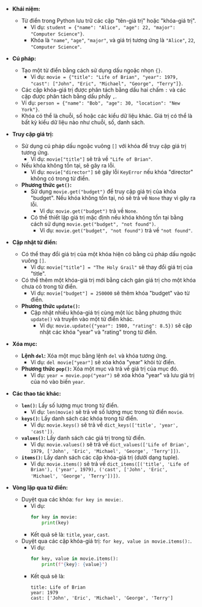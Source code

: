 * **Khái niệm:**
    * Từ điển trong Python lưu trữ các cặp "tên-giá trị" hoặc "khóa-giá trị".
        * Ví dụ: `student = {"name": "Alice", "age": 22, "major": "Computer Science"}`.
        * Khóa là `"name"`, `"age"`, `"major"`, và giá trị tương ứng là `"Alice"`, `22`, `"Computer Science"`.

* **Cú pháp:**
    * Tạo một từ điển bằng cách sử dụng dấu ngoặc nhọn `{}`.
        * Ví dụ: `movie = {"title": "Life of Brian", "year": 1979, "cast": ["John", "Eric", "Michael", "George", "Terry"]}`.
    * Các cặp khóa-giá trị được phân tách bằng dấu hai chấm `:` và các cặp được phân tách bằng dấu phẩy `,`.
    * Ví dụ: `person = {"name": "Bob", "age": 30, "location": "New York"}`.
    * Khóa có thể là chuỗi, số hoặc các kiểu dữ liệu khác. Giá trị có thể là bất kỳ kiểu dữ liệu nào như chuỗi, số, danh sách.

* **Truy cập giá trị:**
    * Sử dụng cú pháp dấu ngoặc vuông `[]` với khóa để truy cập giá trị tương ứng. 
        * Ví dụ: `movie["title"]` sẽ trả về `"Life of Brian"`.
    * Nếu khóa không tồn tại, sẽ gây ra lỗi.
        * Ví dụ: `movie["director"]` sẽ gây lỗi `KeyError` nếu khóa "director" không có trong từ điển.
    * **Phương thức `get()`:**
        * Sử dụng `movie.get("budget")` để truy cập giá trị của khóa "budget". Nếu khóa không tồn tại, nó sẽ trả về `None` thay vì gây ra lỗi.
            * Ví dụ: `movie.get("budget")` trả về `None`.
        * Có thể thiết lập giá trị mặc định nếu khóa không tồn tại bằng cách sử dụng `movie.get("budget", "not found")`.
            * Ví dụ: `movie.get("budget", "not found")` trả về `"not found"`.

* **Cập nhật từ điển:**
    * Có thể thay đổi giá trị của một khóa hiện có bằng cú pháp dấu ngoặc vuông `[]`. 
        * Ví dụ: `movie["title"] = "The Holy Grail"` sẽ thay đổi giá trị của "title".
    * Có thể thêm một khóa-giá trị mới bằng cách gán giá trị cho một khóa chưa có trong từ điển.
        * Ví dụ: `movie["budget"] = 250000` sẽ thêm khóa "budget" vào từ điển.
    * **Phương thức `update()`:**
        * Cập nhật nhiều khóa-giá trị cùng một lúc bằng phương thức `update()` và truyền vào một từ điển khác.
            * Ví dụ: `movie.update({"year": 1980, "rating": 8.5})` sẽ cập nhật các khóa "year" và "rating" trong từ điển.

* **Xóa mục:**
    * **Lệnh `del`:** Xóa một mục bằng lệnh `del` và khóa tương ứng.
        * Ví dụ: `del movie["year"]` sẽ xóa khóa "year" khỏi từ điển.
    * **Phương thức `pop()`:** Xóa một mục và trả về giá trị của mục đó.
        * Ví dụ: `year = movie.pop("year")` sẽ xóa khóa "year" và lưu giá trị của nó vào biến `year`.

* **Các thao tác khác:**
    * **`len()`:** Lấy số lượng mục trong từ điển.
        * Ví dụ: `len(movie)` sẽ trả về số lượng mục trong từ điển `movie`.
    * **`keys()`:** Lấy danh sách các khóa trong từ điển.
        * Ví dụ: `movie.keys()` sẽ trả về `dict_keys(['title', 'year', 'cast'])`.
    * **`values()`:** Lấy danh sách các giá trị trong từ điển.
        * Ví dụ: `movie.values()` sẽ trả về `dict_values(['Life of Brian', 1979, ['John', 'Eric', 'Michael', 'George', 'Terry']])`.
    * **`items()`:** Lấy danh sách các cặp khóa-giá trị (dưới dạng tuple).
        * Ví dụ: `movie.items()` sẽ trả về `dict_items([('title', 'Life of Brian'), ('year', 1979), ('cast', ['John', 'Eric', 'Michael', 'George', 'Terry'])])`.

* **Vòng lặp qua từ điển:**
    * Duyệt qua các khóa: `for key in movie:`.
        * Ví dụ:
            ```python
            for key in movie:
                print(key)
            ```
        * Kết quả sẽ là: `title`, `year`, `cast`.
    * Duyệt qua các cặp khóa-giá trị: `for key, value in movie.items():`.
        * Ví dụ:
            ```python
            for key, value in movie.items():
                print(f"{key}: {value}")
            ```
        * Kết quả sẽ là:
            ```
            title: Life of Brian
            year: 1979
            cast: ['John', 'Eric', 'Michael', 'George', 'Terry']
            ```
